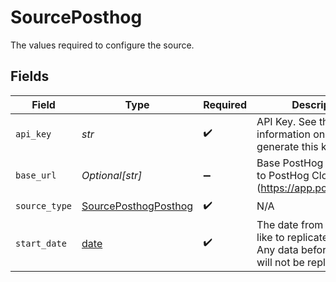 # SourcePosthog

The values required to configure the source.


## Fields

| Field                                                                                                                                  | Type                                                                                                                                   | Required                                                                                                                               | Description                                                                                                                            | Example                                                                                                                                |
| -------------------------------------------------------------------------------------------------------------------------------------- | -------------------------------------------------------------------------------------------------------------------------------------- | -------------------------------------------------------------------------------------------------------------------------------------- | -------------------------------------------------------------------------------------------------------------------------------------- | -------------------------------------------------------------------------------------------------------------------------------------- |
| `api_key`                                                                                                                              | *str*                                                                                                                                  | :heavy_check_mark:                                                                                                                     | API Key. See the <a href="https://docs.airbyte.com/integrations/sources/posthog">docs</a> for information on how to generate this key. |                                                                                                                                        |
| `base_url`                                                                                                                             | *Optional[str]*                                                                                                                        | :heavy_minus_sign:                                                                                                                     | Base PostHog url. Defaults to PostHog Cloud (https://app.posthog.com).                                                                 | https://posthog.example.com                                                                                                            |
| `source_type`                                                                                                                          | [SourcePosthogPosthog](../../models/shared/sourceposthogposthog.md)                                                                    | :heavy_check_mark:                                                                                                                     | N/A                                                                                                                                    |                                                                                                                                        |
| `start_date`                                                                                                                           | [date](https://docs.python.org/3/library/datetime.html#date-objects)                                                                   | :heavy_check_mark:                                                                                                                     | The date from which you'd like to replicate the data. Any data before this date will not be replicated.                                | 2021-01-01T00:00:00Z                                                                                                                   |